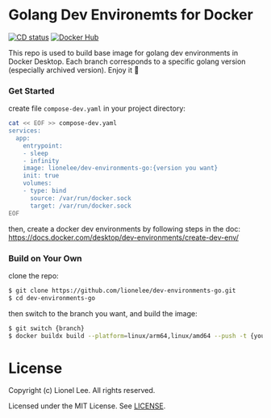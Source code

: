 # Golang Dev Environemts for Docker

[![CD status](https://github.com/lionelee/dev-environments-go/actions/workflows/cd.yml/badge.svg)](https://github.com/lionelee/dev-environments-go/actions/workflows/cd.yml)
[![Docker Hub](https://img.shields.io/badge/docker_hub-dev--environments--go-blue?labelColor=31373F&logo=docker&logoColor=lightgrey)](https://hub.docker.com/repository/docker/lionelee/dev-environments-go)


This repo is used to build base image for golang dev environments in Docker Desktop. Each branch corresponds to a specific golang version (especially archived version). Enjoy it 👻

### Get Started
create file `compose-dev.yaml` in your project directory:
``` bash
cat << EOF >> compose-dev.yaml
services:
  app:
    entrypoint:
    - sleep
    - infinity
    image: lionelee/dev-environments-go:{version you want}
    init: true
    volumes:
    - type: bind
      source: /var/run/docker.sock
      target: /var/run/docker.sock
EOF
```

then, create a docker dev environments by following steps in the doc:
https://docs.docker.com/desktop/dev-environments/create-dev-env/

### Build on Your Own
clone the repo:
```bash
$ git clone https://github.com/lionelee/dev-environments-go.git
$ cd dev-environments-go
```

then switch to the branch you want, and build the image:
``` bash
$ git switch {branch}
$ docker buildx build --platform=linux/arm64,linux/amd64 --push -t {your tag} .
```

# License
Copyright (c) Lionel Lee. All rights reserved.

Licensed under the MIT License. See [LICENSE](https://github.com/lionelee/dev-environments-go/blob/master/LICENSE).
